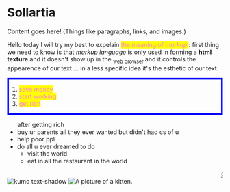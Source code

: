 # Sollartia

<!DOCTYPE html>
<html lang="en">
  <head>
    <title>Road to Success
    </title>
    <style> 
    
      p { font-family: 'Tangerine', serif;
        font-size: 48px;
        text-shadow: 4px 4px 4px #aaa;
        color: rgb(255, 127, 223);}div{border: 4px solid blue}
   </style>
  </head>
  <body>
    Content goes here! (Things like paragraphs, links, and images.)
  

<p> Hello today I will try my best to expelain    <mark>  the meaning of  <em>markup</em> </mark>  :  first
   thing we need to know is that <em>markup language</em>  is only used
    in forming a <strong>html texture</strong> 
and it doesn't show up in the <sub> web browser </sub>           and it controls the appearence of         
  our text ... in a less specific idea it's the esthetic of our text. 
  <div>
  
  
  <ol> 
    <style> 
       mark {color: rgb(255, 127, 223);}div{border: 4px solid blue}
    </style>
<li><mark>save  <em>money</em>  </li>
<li><mark>start working</mark></li>
<li><mark>get rich</li>
  </ol></div> 
<ul> after getting rich
<li>buy ur parents all they ever wanted but didn't had cs of u</li>
<li>help poor ppl </li>
<li>do all u ever dreamed to do   <ul>
  <li> visit the world </li>
  <li> eat in all the restaurant in the world</li>
</ul> </li>
</ul> <marquee behavior=" " direction="">
<a href="https://www.omegle.com/">  Omegle     Omegle      Omegle      Omegle      Omegle     Omegle      Omegle       Omegle  </a>
</marquee>
<img src="https://placebear.com/800/600" alt=" kumo">  
  text-shadow
<img src="https://placekitten.com/200/200" alt="A picture of a kitten.">
</body>
</html>
